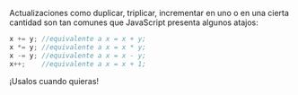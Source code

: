 Actualizaciones como duplicar, triplicar, incrementar en uno o en una cierta cantidad son tan comunes que JavaScript presenta algunos atajos:

```javascript
x += y; //equivalente a x = x + y;
x *= y; //equivalente a x = x * y;
x -= y; //equivalente a x = x - y;
x++;    //equivalente a x = x + 1;
```

¡Usalos cuando quieras!
